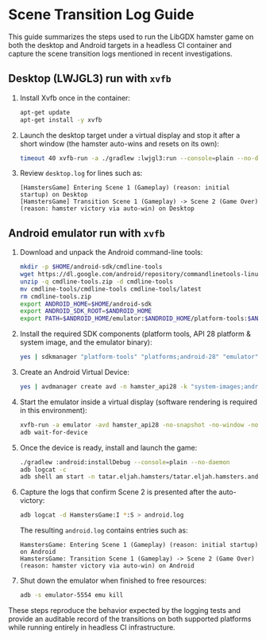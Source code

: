 # Scene Transition Log Guide

This guide summarizes the steps used to run the LibGDX hamster game on both the desktop and Android targets in a headless CI container and capture the scene transition logs mentioned in recent investigations.

## Desktop (LWJGL3) run with `xvfb`

1. Install Xvfb once in the container:
   ```bash
   apt-get update
   apt-get install -y xvfb
   ```
2. Launch the desktop target under a virtual display and stop it after a short window (the hamster auto-wins and resets on its own):
   ```bash
   timeout 40 xvfb-run -a ./gradlew :lwjgl3:run --console=plain --no-daemon | tee desktop.log
   ```
3. Review `desktop.log` for lines such as:
   ```
   [HamstersGame] Entering Scene 1 (Gameplay) (reason: initial startup) on Desktop
   [HamstersGame] Transition Scene 1 (Gameplay) -> Scene 2 (Game Over) (reason: hamster victory via auto-win) on Desktop
   ```

## Android emulator run with `xvfb`

1. Download and unpack the Android command-line tools:
   ```bash
   mkdir -p $HOME/android-sdk/cmdline-tools
   wget https://dl.google.com/android/repository/commandlinetools-linux-11076708_latest.zip -O cmdline-tools.zip
   unzip -q cmdline-tools.zip -d cmdline-tools
   mv cmdline-tools/cmdline-tools cmdline-tools/latest
   rm cmdline-tools.zip
   export ANDROID_HOME=$HOME/android-sdk
   export ANDROID_SDK_ROOT=$ANDROID_HOME
   export PATH=$ANDROID_HOME/emulator:$ANDROID_HOME/platform-tools:$ANDROID_HOME/cmdline-tools/latest/bin:$PATH
   ```
2. Install the required SDK components (platform tools, API 28 platform & system image, and the emulator binary):
   ```bash
   yes | sdkmanager "platform-tools" "platforms;android-28" "emulator" "system-images;android-28;default;x86_64"
   ```
3. Create an Android Virtual Device:
   ```bash
   yes | avdmanager create avd -n hamster_api28 -k "system-images;android-28;default;x86_64" --device "pixel"
   ```
4. Start the emulator inside a virtual display (software rendering is required in this environment):
   ```bash
   xvfb-run -a emulator -avd hamster_api28 -no-snapshot -no-window -no-audio -no-boot-anim -gpu swiftshader_indirect -accel off > /tmp/emulator.log 2>&1 &
   adb wait-for-device
   ```
5. Once the device is ready, install and launch the game:
   ```bash
   ./gradlew :android:installDebug --console=plain --no-daemon
   adb logcat -c
   adb shell am start -n tatar.eljah.hamsters/tatar.eljah.hamsters.android.AndroidLauncher
   ```
6. Capture the logs that confirm Scene 2 is presented after the auto-victory:
   ```bash
   adb logcat -d HamstersGame:I *:S > android.log
   ```
   The resulting `android.log` contains entries such as:
   ```
   HamstersGame: Entering Scene 1 (Gameplay) (reason: initial startup) on Android
   HamstersGame: Transition Scene 1 (Gameplay) -> Scene 2 (Game Over) (reason: hamster victory via auto-win) on Android
   ```
7. Shut down the emulator when finished to free resources:
   ```bash
   adb -s emulator-5554 emu kill
   ```

These steps reproduce the behavior expected by the logging tests and provide an auditable record of the transitions on both supported platforms while running entirely in headless CI infrastructure.
